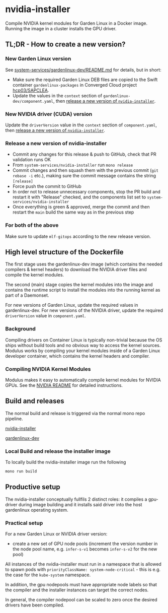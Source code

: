 # nvidia-installer

Compile NVIDIA kernel modules for Garden Linux in a Docker image. Running the image in a cluster installs the GPU driver.

## TL;DR - How to create a new version?

### New Garden Linux version

See [system-services/gardenlinux-dev/README.md](../gardenlinux-dev/README.md) for details, but in short:

* Make sure the required Garden Linux DEB files are copied to the Swift container `gardenlinux-packages` in Converged Cloud
  project [hcp03/SAPCLEA](https://dashboard.eu-de-1.cloud.sap/hcp03/sapclea/home).
* Update the values in the `context` section of `gardenlinux-dev/component.yaml`, then [release a new version of 
`nvidia-installer`](#release-a-new-version-of-nvidia-installer).

### New NVIDIA driver (CUDA) version

Update the `driverVersion` value in the `context` section of `component.yaml`, then [release a new version of 
`nvidia-installer`](#release-a-new-version-of-nvidia-installer).

### Release a new version of nvidia-installer

* Commit any changes for this release & push to GitHub, check that PR validation runs OK
* From `system-services/nvidia-installer` run `mono release`
* Commit changes and then squash them with the previous commit (`git rebase -i` etc.), making sure the commit
  message contains the string `[release]`
* Force push the commit to GitHub
* In order not to release unnecessary components, stop the PR build and restart it with "Release" checked, and the
  components list set to `system-services/nvidia-installer`
* Once everything is green & approved, merge the commit and then restart the `main` build the same way as in the 
  previous step 

### For both of the above

Make sure to update `mlf-gitops` according to the new release version.

## High level structure of the Dockerfile

The first stage uses the gardenlinux-dev image (which contains the needed compilers & kernel headers) to download
the NVIDIA driver files and compile the kernel modules.

The second (main) stage copies the kernel modules into the image and contains the runtime script to install
the modules into the running kernel as part of a Daemonset.

For new versions of Garden Linux, update the required values in gardenlinux-dev.
For new versions of the NVIDIA driver, update the required `driverVersion` value in `component.yaml`.

### Background

Compiling drivers on Container Linux is typically non-trivial because the OS ships
without build tools and no obvious way to access the kernel sources. Modulus works
by compiling your kernel modules inside of a Garden Linux developer container,
which contains the kernel headers and compiler.

### Compiling NVIDIA Kernel Modules

Modulus makes it easy to automatically compile kernel modules for NVIDIA GPUs. See the [NVIDIA README](nvidia/README.md) for detailed instructions.

## Build and releases

The normal build and release is triggered via the normal mono repo pipeline.

[nvidia-installer](README.md)

[gardenlinux-dev](./../gardenlinux-dev/README.md)

### Local Build and release the installer image

To locally build the nvidia-installer image run the following

```bash
mono run build
```

## Productive setup

The nvidia-installer conceptually fullfils 2 distinct roles: it compiles a gpu-driver during image building
and it installs said driver into the host gardenlinux operating system.

### Practical setup

For a new Garden Linux or NVIDIA driver version:
- create a new set of GPU node pools (increment the version number in the node pool name, e.g. `infer-s-v1` becomes
 `infer-s-v2` for the new pool)

All instances of the nvidia-installer must run in a namespace that is allowed to
spawn pods with `priorityClassName: system-node-critical` - this is e.g. the case
for the `kube-system` namespace.

In addition, the gpu nodepools must have appropriate node labels so that the
compiler and the installer instances can target the correct nodes.

In general, the compiler nodepool can be scaled to zero once the desired drivers
have been compiled.
